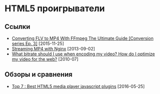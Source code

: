 # HTML5 проигрыватели

## Ссылки

- [Converting FLV to MP4 With FFmpeg The Ultimate Guide [Conversion series Ep. 3]](https://addpipe.com/blog/flv-to-mp4/) [2015-11-25]
- [Streaming MP4 with Nginx](https://sixohthree.com/streaming-mp4-with-nginx) [2013-09-02]
- [What bitrate should I use when encoding my video? How do I optimize my video for the web?](http://www.ezs3.com/public/What_bitrate_should_I_use_when_encoding_my_video_How_do_I_optimize_my_video_for_the_web.cfm) [2010-07]

## Обзоры и сравнения

- [Top 7 : Best HTML5 media player javascript plugins](http://ourcodeworld.com/articles/read/148/top-7-best-html5-media-player-javascript-plugins) [2016-05-25]
